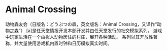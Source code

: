 # Animal Crossing

动物森友会（日版名：どうぶつの森，英文版名：Animal Crossing，又译作“动物之森”） [a]是任天堂情报开发本部开发并由任天堂发行的社交模拟系列， 游戏中玩家生活在一个由拟人动物居住的村庄，展开各种活动。 系列以其开放性著称，并大量使用游戏机内置时钟和日历模拟真实时间。

